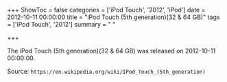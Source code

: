 +++
ShowToc = false
categories = ['iPod Touch', '2012', 'iPod']
date = 2012-10-11 00:00:00
title = "iPod Touch (5th generation)(32 & 64 GB)"
tags = ['iPod Touch', '2012']
summary = " "

+++

The iPod Touch (5th generation)(32 & 64 GB) was released on 2012-10-11 00:00:00.

Source: `https://en.wikipedia.org/wiki/IPod_Touch_(5th_generation)`
